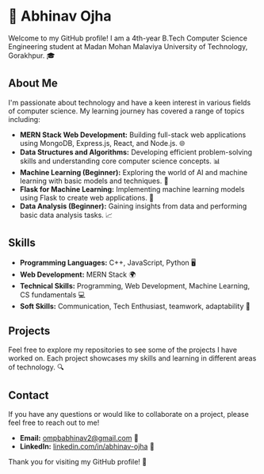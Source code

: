 # 👋 Abhinav Ojha

Welcome to my GitHub profile! I am a 4th-year B.Tech Computer Science Engineering student at Madan Mohan Malaviya University of Technology, Gorakhpur. 🎓

## About Me

I'm passionate about technology and have a keen interest in various fields of computer science. My learning journey has covered a range of topics including:

- **MERN Stack Web Development:** Building full-stack web applications using MongoDB, Express.js, React, and Node.js. 🌐
- **Data Structures and Algorithms:** Developing efficient problem-solving skills and understanding core computer science concepts. 📊
- **Machine Learning (Beginner):** Exploring the world of AI and machine learning with basic models and techniques. 🤖
- **Flask for Machine Learning:** Implementing machine learning models using Flask to create web applications. 🧪
- **Data Analysis (Beginner):** Gaining insights from data and performing basic data analysis tasks. 📈

## Skills

- **Programming Languages:** C++, JavaScript, Python 🖥️
- **Web Development:** MERN Stack 🌍
- **Technical Skills:** Programming, Web Development, Machine Learning, CS fundamentals 💻
- **Soft Skills:** Communication, Tech Enthusiast, teamwork, adaptability  🚀

## Projects

Feel free to explore my repositories to see some of the projects I have worked on. Each project showcases my skills and learning in different areas of technology. 🔍

## Contact

If you have any questions or would like to collaborate on a project, please feel free to reach out to me!

- **Email:** [ompbabhinav2@gmail.com](mailto:ompbabhinav2@gmail.com) 📧
- **LinkedIn:** [linkedin.com/in/abhinav-ojha](https://www.linkedin.com/in/9abhinav/) 💼

Thank you for visiting my GitHub profile! 🙌

